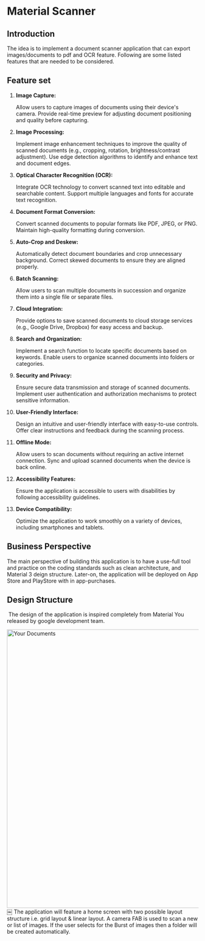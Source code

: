 # Material Scanner

## Introduction

The idea is to implement a document scanner application that can export images/documents to pdf and OCR feature.
Following are some listed features that are needed to be considered.

## Feature set

<ol>
        <li>
            <p><strong>Image Capture:</strong></p>
            <p>Allow users to capture images of documents using their device's camera. Provide real-time preview for adjusting document positioning and quality before capturing.</p>
        </li>
        <li>
            <p><strong>Image Processing:</strong></p>
            <p>Implement image enhancement techniques to improve the quality of scanned documents (e.g., cropping, rotation, brightness/contrast adjustment). Use edge detection algorithms to identify and enhance text and document edges.</p>
        </li>
        <li>
            <p><strong>Optical Character Recognition (OCR):</strong></p>
            <p>Integrate OCR technology to convert scanned text into editable and searchable content. Support multiple languages and fonts for accurate text recognition.</p>
        </li>
        <li>
            <p><strong>Document Format Conversion:</strong></p>
            <p>Convert scanned documents to popular formats like PDF, JPEG, or PNG. Maintain high-quality formatting during conversion.</p>
        </li>
        <li>
            <p><strong>Auto-Crop and Deskew:</strong></p>
            <p>Automatically detect document boundaries and crop unnecessary background. Correct skewed documents to ensure they are aligned properly.</p>
        </li>
        <li>
            <p><strong>Batch Scanning:</strong></p>
            <p>Allow users to scan multiple documents in succession and organize them into a single file or separate files.</p>
        </li>
        <li>
            <p><strong>Cloud Integration:</strong></p>
            <p>Provide options to save scanned documents to cloud storage services (e.g., Google Drive, Dropbox) for easy access and backup.</p>
        </li>
        <li>
            <p><strong>Search and Organization:</strong></p>
            <p>Implement a search function to locate specific documents based on keywords. Enable users to organize scanned documents into folders or categories.</p>
        </li>
        <li>
            <p><strong>Security and Privacy:</strong></p>
            <p>Ensure secure data transmission and storage of scanned documents. Implement user authentication and authorization mechanisms to protect sensitive information.</p>
        </li>
        <li>
            <p><strong>User-Friendly Interface:</strong></p>
            <p>Design an intuitive and user-friendly interface with easy-to-use controls. Offer clear instructions and feedback during the scanning process.</p>
        </li>
        <li>
            <p><strong>Offline Mode:</strong></p>
            <p>Allow users to scan documents without requiring an active internet connection. Sync and upload scanned documents when the device is back online.</p>
        </li>
        <li>
            <p><strong>Accessibility Features:</strong></p>
            <p>Ensure the application is accessible to users with disabilities by following accessibility guidelines.</p>
        </li>
        <li>
            <p><strong>Device Compatibility:</strong></p>
            <p>Optimize the application to work smoothly on a variety of devices, including smartphones and tablets.</p>
        </li>
    </ol>

## Business Perspective

The main perspective of building this application is to have a use-full tool and practice on the coding standards such as clean architecture, and Material 3 deign structure. Later-on, the application will be deployed on App Store and PlayStore with in app-purchases. 

## Design Structure
 The design of the application is inspired completely from Material You released by google development team. 

 <img width="730" alt="Your Documents" src="https://github.com/Zohaib1397/Flutter_Material_Scanner/assets/66197508/2ac81bda-2248-4fb3-a3c8-10082f64eb58"><br>
￼
The application will feature a home screen with two possible layout structure i.e. grid layout & linear layout. A camera FAB is used to scan a new or list of images. If the user selects for the Burst of images then a folder will be created automatically.   
